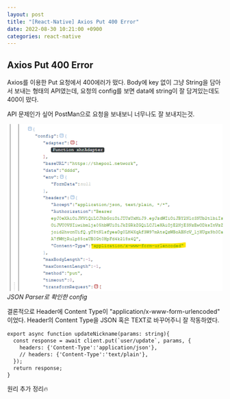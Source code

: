 ```yaml
---
layout: post
title: "[React-Native] Axios Put 400 Error"
date: 2022-08-30 10:21:00 +0900
categories: react-native
---
```


## Axios Put 400 Error

Axios를 이용한 Put 요청에서 400에러가 떴다.
Body에 key 없이 그냥 String을 담아서 보내는 형태의 API였는데,
요청의 config를 보면 data에 string이 잘 담겨있는데도 400이 떴다.

API 문제인가 싶어 PostMan으로 요청을 보내보니 너무나도 잘 보내지는것.

![config image](assets/img/post/axios400.png)
_JSON Parser로 확인한 config_

결론적으로
Header에 Content Type이 "application/x-www-form-urlencoded" 이었다.
Header의 Content Type을 JSON 혹은 TEXT로 바꾸어주니 잘 작동하였다.

```
export async function updateNickname(params: string){
  const response = await client.put(`user/update`, params, {
    headers: {'Content-Type':'application/json'},
    // headers: {'Content-Type':'text/plain'},
  });
  return response;
}
```

원리 추가 정리🔥
